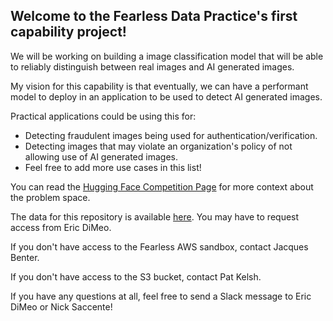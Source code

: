 ## Welcome to the Fearless Data Practice's first capability project!

We will be working on building a image classification model that will be able to reliably distinguish between real images and AI generated images.

My vision for this capability is that eventually, we can have a performant model to deploy in an application to be used to detect AI generated images.

Practical applications could be using this for: <br>
* Detecting fraudulent images being used for authentication/verification.
* Detecting images that may violate an organization's policy of not allowing use of AI generated images.
* Feel free to add more use cases in this list!

You can read the [Hugging Face Competition Page](https://huggingface.co/spaces/competitions/aiornot) for more context about the problem space.

The data for this repository is available [here](https://drive.google.com/file/d/1zrM8_aMMWh6ixRdOT0AgtfoRArTis3Px/view?usp=sharing). You may have to request access from Eric DiMeo.

If you don't have access to the Fearless AWS sandbox, contact Jacques Benter.

If you don't have access to the S3 bucket, contact Pat Kelsh.

If you have any questions at all, feel free to send a Slack message to Eric DiMeo or Nick Saccente!